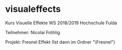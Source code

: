 # visualeffects
Kurs Visuelle Effekte WS 2018/2019 Hochschule Fulda 

Teilnehmer: Nicolai Fröhlig

Projekt: Fresnel Effekt (Ist dann im Ordner "\Fresnel")
